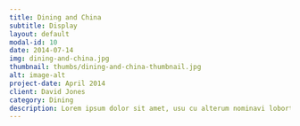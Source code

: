 ```yaml
---
title: Dining and China
subtitle: Display
layout: default
modal-id: 10
date: 2014-07-14
img: dining-and-china.jpg
thumbnail: thumbs/dining-and-china-thumbnail.jpg
alt: image-alt
project-date: April 2014
client: David Jones
category: Dining
description: Lorem ipsum dolor sit amet, usu cu alterum nominavi lobortis.
---
```

